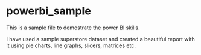# powerbi_sample

This is a sample file to demostrate the power BI skills.

I have used a sample superstore dataset and created a beautiful report with it using pie charts, line graphs, slicers, matrices etc.
